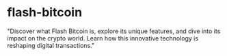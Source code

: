 # flash-bitcoin
 "Discover what Flash Bitcoin is, explore its unique features, and dive into its impact on the crypto world. Learn how this innovative technology is reshaping digital transactions."
